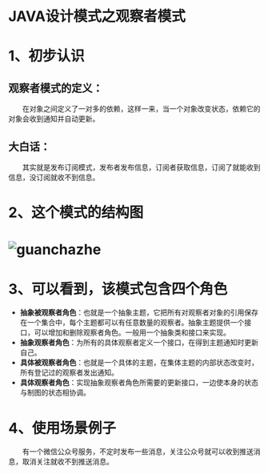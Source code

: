 # JAVA设计模式之观察者模式



# 1、初步认识

## 观察者模式的定义：

　　在对象之间定义了一对多的依赖，这样一来，当一个对象改变状态，依赖它的对象会收到通知并自动更新。

## 大白话：

　　其实就是发布订阅模式，发布者发布信息，订阅者获取信息，订阅了就能收到信息，没订阅就收不到信息。

# 2、这个模式的结构图

# ![guanchazhe](.\assets\guanchazhe.png)

# 3、可以看到，该模式包含四个角色

- **抽象被观察者角色**：也就是一个抽象主题，它把所有对观察者对象的引用保存在一个集合中，每个主题都可以有任意数量的观察者。抽象主题提供一个接口，可以增加和删除观察者角色。一般用一个抽象类和接口来实现。
- **抽象观察者角色**：为所有的具体观察者定义一个接口，在得到主题通知时更新自己。
- **具体被观察者角色**：也就是一个具体的主题，在集体主题的内部状态改变时，所有登记过的观察者发出通知。
- **具体观察者角色**：实现抽象观察者角色所需要的更新接口，一边使本身的状态与制图的状态相协调。

# 4、使用场景例子

　　有一个微信公众号服务，不定时发布一些消息，关注公众号就可以收到推送消息，取消关注就收不到推送消息。
